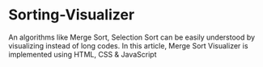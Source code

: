 # Sorting-Visualizer
An algorithms like Merge Sort, Selection Sort can be easily understood by visualizing instead of long codes. In this article, Merge Sort Visualizer is implemented using HTML, CSS & JavaScript 

